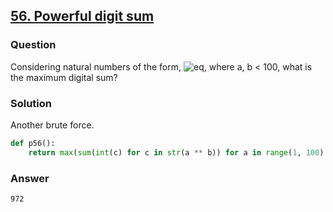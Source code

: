 ## **[56. Powerful digit sum](https://projecteuler.net/problem=56)**

### Question
Considering natural numbers of the form, ![eq](https://latex.codecogs.com/gif.latex?a^b), where a, b < 100, what is the maximum digital sum?

### Solution
Another brute force.

```python
def p56():
    return max(sum(int(c) for c in str(a ** b)) for a in range(1, 100) for b in range(1, 100))
```

### Answer 
`972`
